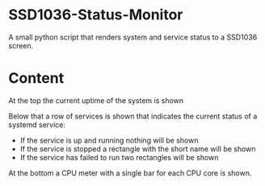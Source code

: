 # SSD1036-Status-Monitor
A small python script that renders system and service status to a SSD1036 screen.

# Content
At the top the current uptime of the system is shown

Below that a row of services is shown that indicates the current status of a systemd service:
* If the service is up and running nothing will be shown
* If the service is stopped a rectangle with the short name will be shown
* If the service has failed to run two rectangles will be shown

At the bottom a CPU meter with a single bar for each CPU core is shown.
